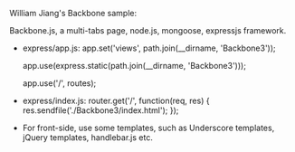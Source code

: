 William Jiang's Backbone sample:

Backbone.js, a multi-tabs page, node.js, mongoose, expressjs framework.

- express/app.js:
  app.set('views', path.join(__dirname, 'Backbone3'));
  
  app.use(express.static(path.join(__dirname, 'Backbone3')));
  
  app.use('/', routes);

- express/index.js:
  router.get('/', function(req, res) {
    res.sendfile('./Backbone3/index.html');
  });

- For front-side, use some templates, such as Underscore templates, jQuery templates, handlebar.js etc.
